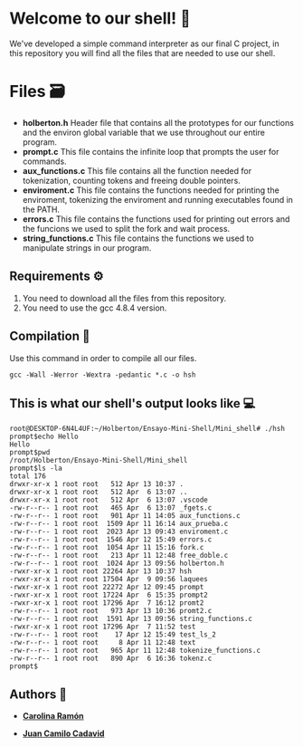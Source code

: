 # Welcome to our shell! 🐚

We've developed a simple command interpreter as our final C project, in this repository you will find all the files that are needed to use our shell.


# Files 🗃️

 - **holberton.h** Header file that contains all the prototypes for our functions and the environ global variable that we use throughout our entire program.
  - **prompt.c** This file contains the infinite loop that prompts the user for commands.
 - **aux_functions.c** This file contains all the function needed for tokenization, counting tokens and freeing double pointers.
 - **enviroment.c** This file contains the functions needed for printing the enviroment, tokenizing the enviroment and running executables found in the PATH.
 - **errors.c** This file contains the functions used for printing out errors and the funcions we used to split the fork and wait process.
 - **string_functions.c**  This file contains the functions we used to manipulate strings in our program.

## Requirements ⚙️

 1. You need to download all the files from this repository.
 2. You need to use the gcc 4.8.4 version.

## Compilation 🧰

Use this command in order to compile all our files.
```
gcc -Wall -Werror -Wextra -pedantic *.c -o hsh
```
## This is what our shell's output looks like 💻
```
root@DESKTOP-6N4L4UF:~/Holberton/Ensayo-Mini-Shell/Mini_shell# ./hsh 
prompt$echo Hello
Hello
prompt$pwd
/root/Holberton/Ensayo-Mini-Shell/Mini_shell
prompt$ls -la
total 176
drwxr-xr-x 1 root root   512 Apr 13 10:37 .
drwxr-xr-x 1 root root   512 Apr  6 13:07 ..
drwxr-xr-x 1 root root   512 Apr  6 13:07 .vscode
-rw-r--r-- 1 root root   465 Apr  6 13:07 _fgets.c
-rw-r--r-- 1 root root   901 Apr 11 14:05 aux_functions.c
-rw-r--r-- 1 root root  1509 Apr 11 16:14 aux_prueba.c
-rw-r--r-- 1 root root  2023 Apr 13 09:43 enviroment.c
-rw-r--r-- 1 root root  1546 Apr 12 15:49 errors.c
-rw-r--r-- 1 root root  1054 Apr 11 15:16 fork.c
-rw-r--r-- 1 root root   213 Apr 11 12:48 free_doble.c
-rw-r--r-- 1 root root  1024 Apr 13 09:56 holberton.h
-rwxr-xr-x 1 root root 22264 Apr 13 10:37 hsh
-rwxr-xr-x 1 root root 17504 Apr  9 09:56 laquees
-rwxr-xr-x 1 root root 22272 Apr 12 09:45 prompt
-rwxr-xr-x 1 root root 17224 Apr  6 15:35 prompt2
-rwxr-xr-x 1 root root 17296 Apr  7 16:12 promt2
-rw-r--r-- 1 root root   973 Apr 13 10:36 promt2.c
-rw-r--r-- 1 root root  1591 Apr 13 09:56 string_functions.c
-rwxr-xr-x 1 root root 17296 Apr  7 11:52 test
-rw-r--r-- 1 root root    17 Apr 12 15:49 test_ls_2
-rw-r--r-- 1 root root     8 Apr 11 12:48 text
-rw-r--r-- 1 root root   965 Apr 11 12:48 tokenize_functions.c
-rw-r--r-- 1 root root   890 Apr  6 16:36 tokenz.c
prompt$
```
## Authors 🤔
*  [**Carolina Ramón**](https://github.com/caramonp)

*  [**Juan Camilo Cadavid**](https://github.com/Juansu01)
